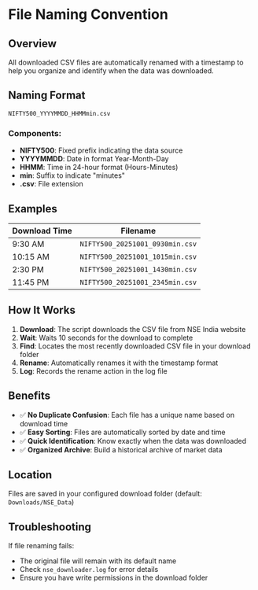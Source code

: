 # File Naming Convention

## Overview

All downloaded CSV files are automatically renamed with a timestamp to help you organize and identify when the data was downloaded.

## Naming Format

```
NIFTY500_YYYYMMDD_HHMMmin.csv
```

### Components:

- **NIFTY500**: Fixed prefix indicating the data source
- **YYYYMMDD**: Date in format Year-Month-Day
- **HHMM**: Time in 24-hour format (Hours-Minutes)
- **min**: Suffix to indicate "minutes"
- **.csv**: File extension

## Examples

| Download Time | Filename                        |
| ------------- | ------------------------------- |
| 9:30 AM       | `NIFTY500_20251001_0930min.csv` |
| 10:15 AM      | `NIFTY500_20251001_1015min.csv` |
| 2:30 PM       | `NIFTY500_20251001_1430min.csv` |
| 11:45 PM      | `NIFTY500_20251001_2345min.csv` |

## How It Works

1. **Download**: The script downloads the CSV file from NSE India website
2. **Wait**: Waits 10 seconds for the download to complete
3. **Find**: Locates the most recently downloaded CSV file in your download folder
4. **Rename**: Automatically renames it with the timestamp format
5. **Log**: Records the rename action in the log file

## Benefits

- ✅ **No Duplicate Confusion**: Each file has a unique name based on download time
- ✅ **Easy Sorting**: Files are automatically sorted by date and time
- ✅ **Quick Identification**: Know exactly when the data was downloaded
- ✅ **Organized Archive**: Build a historical archive of market data

## Location

Files are saved in your configured download folder (default: `Downloads/NSE_Data`)

## Troubleshooting

If file renaming fails:

- The original file will remain with its default name
- Check `nse_downloader.log` for error details
- Ensure you have write permissions in the download folder
